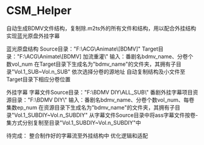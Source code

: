 # CSM_Helper
自动生成BDMV文件结构，复制除.m2ts外的所有文件和结构，用以配合外挂结构实现蓝光原盘外挂字幕

蓝光原盘结构
Source目录："F:\\ACG\\Animate\\[BDMV]"
Target目录："F:\\ACG\\Animate\\[BDMV] 加流重灌\\"
输入：番剧名bdmv_name、分卷个数vol_num
在Target目录下生成名为"bdmv_name"的文件夹，其拥有子目录"Vol.1_SUB~Vol.n_SUB"
依次选择分卷的源地址
自动复制结构及小文件至Target目录下相应分卷位置

外挂字幕
字幕文件Source目录："F:\\BDMV DIY\\ALL_SUB\\"
番剧外挂字幕项目资源目录："F:\\BDMV DIY\\"
输入：番剧名bdmv_name、分卷个数vol_num、每卷集数ep_num
在资源目录下生成名为"bdmv_name"的文件夹，其拥有子目录"Vol.1_SUBDIY~Vol.n_SUBDIY"
从字幕文件Source目录中将ass字幕文件按卷-集方式分别复制至目录"Vol.1_SUBDIY~Vol.n_SUBDIY"中

待完成：
整合制作好的字幕流至外挂结构中
优化逻辑和适配
